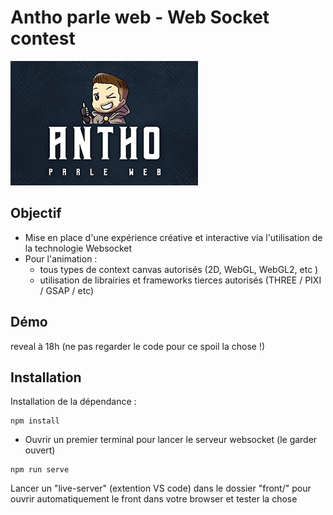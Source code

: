 # Antho parle web - Web Socket contest

![APW for Three.js](apw.png)

## Objectif
- Mise en place d'une expérience créative et interactive via l'utilisation de la technologie Websocket
- Pour l'animation :
    - tous types de context canvas autorisés (2D, WebGL, WebGL2, etc )
    - utilisation de librairies et frameworks tierces autorisés (THREE / PIXI / GSAP / etc)

## Démo
reveal à 18h (ne pas regarder le code pour ce spoil la chose !)

## Installation

Installation de la dépendance :

```
npm install
```

- Ouvrir un premier terminal pour lancer le serveur websocket (le garder ouvert)

```
npm run serve

```

Lancer un "live-server" (extention VS code) dans le dossier "front/" pour ouvrir automatiquement le front dans votre browser et tester la chose
